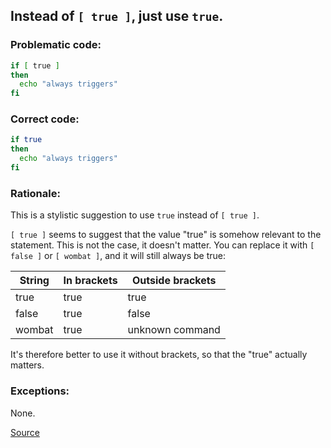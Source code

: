 ## Instead of `[ true ]`, just use `true`.

### Problematic code:

```sh
if [ true ]
then
  echo "always triggers"
fi
```

### Correct code:

```sh
if true
then
  echo "always triggers"
fi
```

### Rationale:

This is a stylistic suggestion to use `true` instead of `[ true ]`.

`[ true ]` seems to suggest that the value "true" is somehow relevant to the statement. This is not the case, it doesn't matter. You can replace it with `[ false ]` or `[ wombat ]`, and it will still always be true:

String  | In brackets  | Outside brackets
--------|--------------|-----------------
true    | true         | true
false   | true         | false
wombat  | true         | unknown command

It's therefore better to use it without brackets, so that the "true" actually matters.

### Exceptions:

None.

[Source](https://github.com/koalaman/shellcheck/wiki/SC2160)


